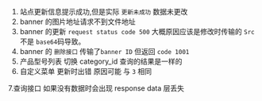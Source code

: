 1. 站点更新信息提示成功,但是实际 `更新未成功` 数据未更改
2. banner 的图片地址请求不到文件地址
3. banner 的更新 `request status code 500` 大概原因应该是修改时传输的 `Src` 不是 `base64`码导致。
4. banner 的 `删除接口` 传输了`banner ID` 但返回 `code 1001` 
5. 产品型号列表 切换 category_id 查询的结果是一样的
6. 自定义菜单 更新时出错 原因可能 与 `3` 相同

7.查询接口  如果没有数据时会出现 response data 层丢失